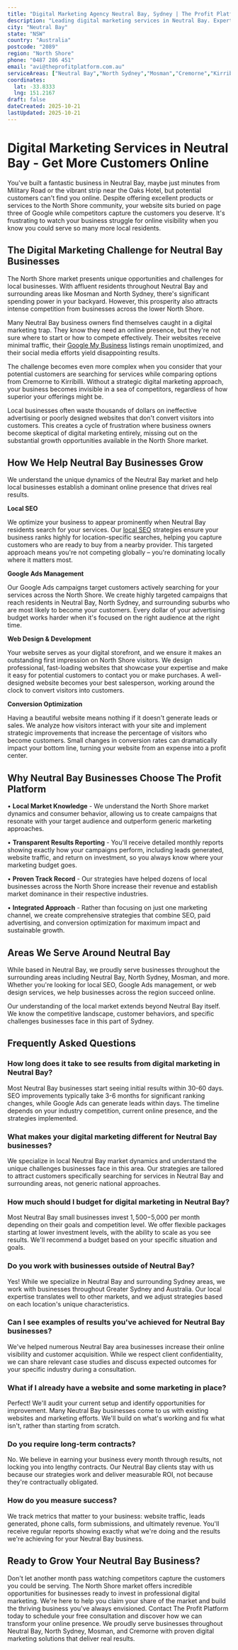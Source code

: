 ```yaml
---
title: "Digital Marketing Agency Neutral Bay, Sydney | The Profit Platform"
description: "Leading digital marketing services in Neutral Bay. Expert SEO, Google Ads & web design for North Shore businesses. Call 0487 286 451 for a free consultation."
city: "Neutral Bay"
state: "NSW"
country: "Australia"
postcode: "2089"
region: "North Shore"
phone: "0487 286 451"
email: "avi@theprofitplatform.com.au"
serviceAreas: ["Neutral Bay","North Sydney","Mosman","Cremorne","Kirribilli"]
coordinates:
  lat: -33.8333
  lng: 151.2167
draft: false
dateCreated: 2025-10-21
lastUpdated: 2025-10-21
---
```


<script type="application/ld+json">
{
  "@context": "https://schema.org",
  "@type": "LocalBusiness",
  "@id": "https://theprofitplatform.com.au/locations/neutral-bay/",
  "name": "The Profit Platform",
  "description": "Leading digital marketing services in Neutral Bay. Expert SEO, Google Ads & web design for North Shore businesses. Call 0487 286 451 for a free consultation.",
  "url": "https://theprofitplatform.com.au/locations/neutral-bay/",
  "telephone": "0487 286 451",
  "email": "avi@theprofitplatform.com.au",
  "address": {
    "@type": "PostalAddress",
    "addressLocality": "Neutral Bay",
    "addressRegion": "NSW",
    "postalCode": "2089",
    "addressCountry": "AU"
  },
  "areaServed": {
    "@type": "City",
    "name": "Neutral Bay"
  },
  "priceRange": "$$",
  "openingHours": "Mo-Fr 09:00-18:00",
  "sameAs": [
    "https://www.facebook.com/theprofitplatform",
    "https://www.linkedin.com/company/theprofitplatform",
    "https://twitter.com/profitplatform"
  ],
  "geo": {
    "@type": "GeoCoordinates"
  }
}
</script>


# Digital Marketing Services in Neutral Bay - Get More Customers Online

You've built a fantastic business in Neutral Bay, maybe just minutes from Military Road or the vibrant strip near the Oaks Hotel, but potential customers can't find you online. Despite offering excellent products or services to the North Shore community, your website sits buried on page three of Google while competitors capture the customers you deserve. It's frustrating to watch your business struggle for online visibility when you know you could serve so many more local residents.

## The Digital Marketing Challenge for Neutral Bay Businesses

The North Shore market presents unique opportunities and challenges for local businesses. With affluent residents throughout Neutral Bay and surrounding areas like Mosman and North Sydney, there's significant spending power in your backyard. However, this prosperity also attracts intense competition from businesses across the lower North Shore.

Many Neutral Bay business owners find themselves caught in a digital marketing trap. They know they need an online presence, but they're not sure where to start or how to compete effectively. Their websites receive minimal traffic, their [Google My Business](/blog/how-to-optimise-your-google-business-profile-for-sydney-local-search-in-2025/) listings remain unoptimized, and their social media efforts yield disappointing results.

The challenge becomes even more complex when you consider that your potential customers are searching for services while comparing options from Cremorne to Kirribilli. Without a strategic digital marketing approach, your business becomes invisible in a sea of competitors, regardless of how superior your offerings might be.

Local businesses often waste thousands of dollars on ineffective advertising or poorly designed websites that don't convert visitors into customers. This creates a cycle of frustration where business owners become skeptical of digital marketing entirely, missing out on the substantial growth opportunities available in the North Shore market.

## How We Help Neutral Bay Businesses Grow

We understand the unique dynamics of the Neutral Bay market and help local businesses establish a dominant online presence that drives real results.

**Local SEO**

We optimize your business to appear prominently when Neutral Bay residents search for your services. Our [local SEO](/blog/what-is-local-seo-complete-guide-for-sydney-businesses/) strategies ensure your business ranks highly for location-specific searches, helping you capture customers who are ready to buy from a nearby provider. This targeted approach means you're not competing globally – you're dominating locally where it matters most.

**Google Ads Management**

Our Google Ads campaigns target customers actively searching for your services across the North Shore. We create highly targeted campaigns that reach residents in Neutral Bay, North Sydney, and surrounding suburbs who are most likely to become your customers. Every dollar of your advertising budget works harder when it's focused on the right audience at the right time.

**Web Design & Development**

Your website serves as your digital storefront, and we ensure it makes an outstanding first impression on North Shore visitors. We design professional, fast-loading websites that showcase your expertise and make it easy for potential customers to contact you or make purchases. A well-designed website becomes your best salesperson, working around the clock to convert visitors into customers.

**Conversion Optimization**

Having a beautiful website means nothing if it doesn't generate leads or sales. We analyze how visitors interact with your site and implement strategic improvements that increase the percentage of visitors who become customers. Small changes in conversion rates can dramatically impact your bottom line, turning your website from an expense into a profit center.

## Why Neutral Bay Businesses Choose The Profit Platform

• **Local Market Knowledge** - We understand the North Shore market dynamics and consumer behavior, allowing us to create campaigns that resonate with your target audience and outperform generic marketing approaches.

• **Transparent Results Reporting** - You'll receive detailed monthly reports showing exactly how your campaigns perform, including leads generated, website traffic, and return on investment, so you always know where your marketing budget goes.

• **Proven Track Record** - Our strategies have helped dozens of local businesses across the North Shore increase their revenue and establish market dominance in their respective industries.

• **Integrated Approach** - Rather than focusing on just one marketing channel, we create comprehensive strategies that combine SEO, paid advertising, and conversion optimization for maximum impact and sustainable growth.


## Areas We Serve Around Neutral Bay

While based in Neutral Bay, we proudly serve businesses throughout the surrounding areas including Neutral Bay, North Sydney, Mosman, and more. Whether you're looking for local SEO, Google Ads management, or web design services, we help businesses across the region succeed online.

Our understanding of the local market extends beyond Neutral Bay itself. We know the competitive landscape, customer behaviors, and specific challenges businesses face in this part of Sydney.


## Frequently Asked Questions

### How long does it take to see results from digital marketing in Neutral Bay?

Most Neutral Bay businesses start seeing initial results within 30-60 days. SEO improvements typically take 3-6 months for significant ranking changes, while Google Ads can generate leads within days. The timeline depends on your industry competition, current online presence, and the strategies implemented.

### What makes your digital marketing different for Neutral Bay businesses?

We specialize in local Neutral Bay market dynamics and understand the unique challenges businesses face in this area. Our strategies are tailored to attract customers specifically searching for services in Neutral Bay and surrounding areas, not generic national approaches.

### How much should I budget for digital marketing in Neutral Bay?

Most Neutral Bay small businesses invest $1,500-$5,000 per month depending on their goals and competition level. We offer flexible packages starting at lower investment levels, with the ability to scale as you see results. We'll recommend a budget based on your specific situation and goals.

### Do you work with businesses outside of Neutral Bay?

Yes! While we specialize in Neutral Bay and surrounding Sydney areas, we work with businesses throughout Greater Sydney and Australia. Our local expertise translates well to other markets, and we adjust strategies based on each location's unique characteristics.

### Can I see examples of results you've achieved for Neutral Bay businesses?

We've helped numerous Neutral Bay area businesses increase their online visibility and customer acquisition. While we respect client confidentiality, we can share relevant case studies and discuss expected outcomes for your specific industry during a consultation.

### What if I already have a website and some marketing in place?

Perfect! We'll audit your current setup and identify opportunities for improvement. Many Neutral Bay businesses come to us with existing websites and marketing efforts. We'll build on what's working and fix what isn't, rather than starting from scratch.

### Do you require long-term contracts?

No. We believe in earning your business every month through results, not locking you into lengthy contracts. Our Neutral Bay clients stay with us because our strategies work and deliver measurable ROI, not because they're contractually obligated.

### How do you measure success?

We track metrics that matter to your business: website traffic, leads generated, phone calls, form submissions, and ultimately revenue. You'll receive regular reports showing exactly what we're doing and the results we're achieving for your Neutral Bay business.

## Ready to Grow Your Neutral Bay Business?

Don't let another month pass watching competitors capture the customers you could be serving. The North Shore market offers incredible opportunities for businesses ready to invest in professional digital marketing. We're here to help you claim your share of the market and build the thriving business you've always envisioned. Contact The Profit Platform today to schedule your free consultation and discover how we can transform your online presence. We proudly serve businesses throughout Neutral Bay, North Sydney, Mosman, and Cremorne with proven digital marketing solutions that deliver real results.